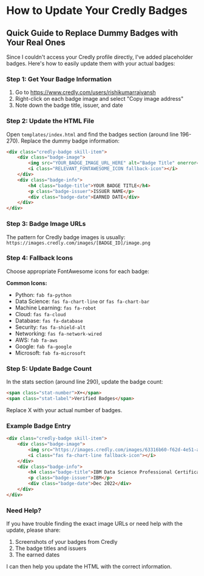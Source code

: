 # How to Update Your Credly Badges

## Quick Guide to Replace Dummy Badges with Your Real Ones

Since I couldn't access your Credly profile directly, I've added placeholder badges. Here's how to easily update them with your actual badges:

### Step 1: Get Your Badge Information

1. Go to https://www.credly.com/users/rishikumarrajvansh
2. Right-click on each badge image and select "Copy image address"
3. Note down the badge title, issuer, and date

### Step 2: Update the HTML File

Open `templates/index.html` and find the badges section (around line 196-270). Replace the dummy badge information:

```html
<div class="credly-badge skill-item">
    <div class="badge-image">
        <img src="YOUR_BADGE_IMAGE_URL_HERE" alt="Badge Title" onerror="this.style.display='none'; this.nextElementSibling.style.display='block';" />
        <i class="RELEVANT_FONTAWESOME_ICON fallback-icon"></i>
    </div>
    <div class="badge-info">
        <h4 class="badge-title">YOUR BADGE TITLE</h4>
        <p class="badge-issuer">ISSUER NAME</p>
        <div class="badge-date">EARNED DATE</div>
    </div>
</div>
```

### Step 3: Badge Image URLs

The pattern for Credly badge images is usually:
`https://images.credly.com/images/[BADGE_ID]/image.png`

### Step 4: Fallback Icons

Choose appropriate FontAwesome icons for each badge:

**Common Icons:**
- Python: `fab fa-python`
- Data Science: `fas fa-chart-line` or `fas fa-chart-bar`
- Machine Learning: `fas fa-robot`
- Cloud: `fas fa-cloud`
- Database: `fas fa-database`
- Security: `fas fa-shield-alt`
- Networking: `fas fa-network-wired`
- AWS: `fab fa-aws`
- Google: `fab fa-google`
- Microsoft: `fab fa-microsoft`

### Step 5: Update Badge Count

In the stats section (around line 290), update the badge count:

```html
<span class="stat-number">X+</span>
<span class="stat-label">Verified Badges</span>
```

Replace X with your actual number of badges.

### Example Badge Entry

```html
<div class="credly-badge skill-item">
    <div class="badge-image">
        <img src="https://images.credly.com/images/63316b60-f62d-4e51-aacc-c23cb850089d/image.png" alt="IBM Data Science Professional Certificate" onerror="this.style.display='none'; this.nextElementSibling.style.display='block';" />
        <i class="fas fa-chart-line fallback-icon"></i>
    </div>
    <div class="badge-info">
        <h4 class="badge-title">IBM Data Science Professional Certificate</h4>
        <p class="badge-issuer">IBM</p>
        <div class="badge-date">Dec 2022</div>
    </div>
</div>
```

### Need Help?

If you have trouble finding the exact image URLs or need help with the update, please share:
1. Screenshots of your badges from Credly
2. The badge titles and issuers
3. The earned dates

I can then help you update the HTML with the correct information.
